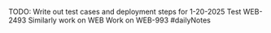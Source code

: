 TODO:
Write out test cases and deployment steps for 1-20-2025
Test WEB-2493
	Similarly work on WEB
Work on WEB-993
#dailyNotes